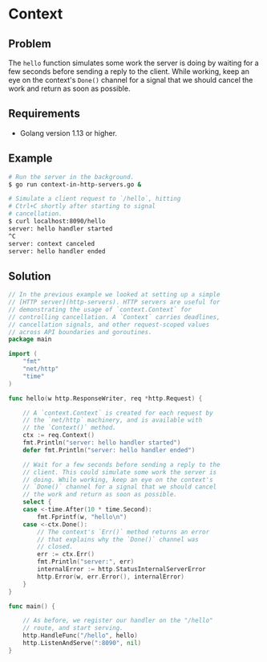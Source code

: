 # Context

## Problem

The `hello` function simulates some work the server is doing by waiting for a few seconds before sending a reply to the client. While working, keep an eye on the context's `Done()` channel for a signal that we should cancel the work and return as soon as possible.

## Requirements

- Golang version 1.13 or higher.

## Example

```sh
# Run the server in the background.
$ go run context-in-http-servers.go &

# Simulate a client request to `/hello`, hitting
# Ctrl+C shortly after starting to signal
# cancellation.
$ curl localhost:8090/hello
server: hello handler started
^C
server: context canceled
server: hello handler ended
```

## Solution

```go
// In the previous example we looked at setting up a simple
// [HTTP server](http-servers). HTTP servers are useful for
// demonstrating the usage of `context.Context` for
// controlling cancellation. A `Context` carries deadlines,
// cancellation signals, and other request-scoped values
// across API boundaries and goroutines.
package main

import (
	"fmt"
	"net/http"
	"time"
)

func hello(w http.ResponseWriter, req *http.Request) {

	// A `context.Context` is created for each request by
	// the `net/http` machinery, and is available with
	// the `Context()` method.
	ctx := req.Context()
	fmt.Println("server: hello handler started")
	defer fmt.Println("server: hello handler ended")

	// Wait for a few seconds before sending a reply to the
	// client. This could simulate some work the server is
	// doing. While working, keep an eye on the context's
	// `Done()` channel for a signal that we should cancel
	// the work and return as soon as possible.
	select {
	case <-time.After(10 * time.Second):
		fmt.Fprintf(w, "hello\n")
	case <-ctx.Done():
		// The context's `Err()` method returns an error
		// that explains why the `Done()` channel was
		// closed.
		err := ctx.Err()
		fmt.Println("server:", err)
		internalError := http.StatusInternalServerError
		http.Error(w, err.Error(), internalError)
	}
}

func main() {

	// As before, we register our handler on the "/hello"
	// route, and start serving.
	http.HandleFunc("/hello", hello)
	http.ListenAndServe(":8090", nil)
}

```

